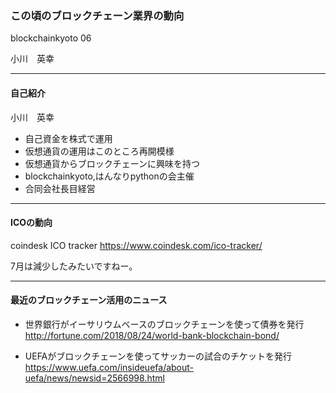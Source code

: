 

### この頃のブロックチェーン業界の動向

blockchainkyoto 06      
    
小川　英幸

---
#### 自己紹介
小川　英幸
* 自己資金を株式で運用      
* 仮想通貨の運用はこのところ再開模様    
* 仮想通貨からブロックチェーンに興味を持つ    
* blockchainkyoto,はんなりpythonの会主催
* 合同会社長目経営    
     
---
#### ICOの動向
coindesk ICO tracker
https://www.coindesk.com/ico-tracker/

7月は減少したみたいですねー。     
     
---    
#### 最近のブロックチェーン活用のニュース   
* 世界銀行がイーサリウムベースのブロックチェーンを使って債券を発行    
http://fortune.com/2018/08/24/world-bank-blockchain-bond/   
     
* UEFAがブロックチェーンを使ってサッカーの試合のチケットを発行     
https://www.uefa.com/insideuefa/about-uefa/news/newsid=2566998.html     
     
